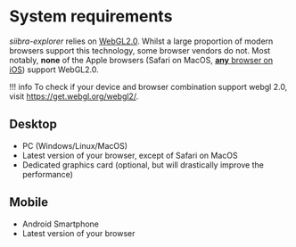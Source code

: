 # System requirements

*siibra-explorer* relies on [WebGL2.0](https://en.wikipedia.org/wiki/WebGL). Whilst a large proportion of modern browsers support this technology, some browser vendors do not. Most notably, __none__ of the Apple browsers (Safari on MacOS, [**any** browser on iOS](https://developer.apple.com/app-store/review/guidelines/#software-requirements)) support WebGL2.0.

!!! info
    To check if your device and browser combination support webgl 2.0, visit <https://get.webgl.org/webgl2/>.

## Desktop

- PC (Windows/Linux/MacOS)
- Latest version of your browser, except of Safari on MacOS
- Dedicated graphics card (optional, but will drastically improve the performance)

## Mobile

- Android Smartphone  
- Latest version of your browser

